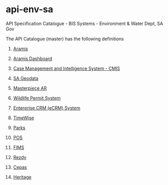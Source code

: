 # api-env-sa
API Specification Catalogue - BIS Systems - Environment &amp; Water Dept, SA Gov

The API Catalogue (master) has the following definitions 

1. [Aramis](https://redocly.github.io/redoc/?nocors&url=https://raw.githubusercontent.com/dew-bis/api-env-sa/master/aramis-apispec.yml)

2. [Aramis Dashboard](https://redocly.github.io/redoc/?nocors&url=https://raw.githubusercontent.com/dew-bis/api-env-sa/master/aramisdashboard-apispec.yml)

3. [Case Management and Intelligence System - CMIS](https://redocly.github.io/redoc/?nocors&url=https://raw.githubusercontent.com/dew-bis/api-env-sa/master/cmis-apispec.yml)

4. [SA Geodata](https://redocly.github.io/redoc/?nocors&url=https://raw.githubusercontent.com/dew-bis/api-env-sa/master/sageodata-apispec.yml)

5. [Masterpiece AR](https://redocly.github.io/redoc/?nocors&url=https://raw.githubusercontent.com/dew-bis/api-env-sa/master/masterpiece-ar-apispec.yml)

6. [Wildlife Permit System](https://redocly.github.io/redoc/?nocors&url=https://raw.githubusercontent.com/dew-bis/api-env-sa/master/wps-apispec.yml)

7. [Enterprise CRM (eCRM) System](https://redocly.github.io/redoc/?nocors&url=https://raw.githubusercontent.com/dew-bis/api-env-sa/master/ecrm-apispec.yml)

8. [TimeWise](https://redocly.github.io/redoc/?nocors&url=https://raw.githubusercontent.com/dew-bis/api-env-sa/master/timewise-apispec.yml)

9. [Parks](https://redocly.github.io/redoc/?nocors&url=https://raw.githubusercontent.com/dew-bis/api-env-sa/master/parks-apispec.yaml)

10. [POS](https://redocly.github.io/redoc/?nocors&url=https://raw.githubusercontent.com/dew-bis/api-env-sa/master/posws-apispec.yaml)

11. [FIMS](https://redocly.github.io/redoc/?nocors&url=https://raw.githubusercontent.com/dew-bis/api-env-sa/master/fims-apispec.yml)

12. [Rezdy](https://redocly.github.io/redoc/?nocors&url=https://raw.githubusercontent.com/dew-bis/api-env-sa/master/rezdyws-apispec.yaml)

13. [Cepas](https://redocly.github.io/redoc/?nocors&url=https://raw.githubusercontent.com/dew-bis/api-env-sa/master/cepas-apispec.yml)

14. [Heritage](https://redocly.github.io/redoc/?nocors&url=https://raw.githubusercontent.com/dew-bis/api-env-sa/master/heritagews-apispec.yaml)

